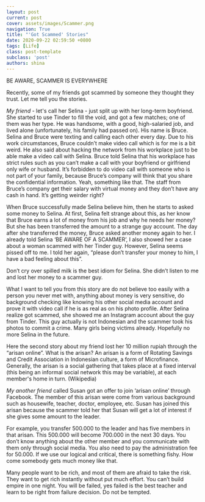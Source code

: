 ```yaml
---
layout: post
current: post
cover: assets/images/Scammer.png
navigation: True
title: "'Got Scammed' Stories"
date: 2020-09-22 02:59:50 +0800
tags: [Life]
class: post-template
subclass: 'post'
authors: shina
---
```

BE AWARE, SCAMMER IS EVERYWHERE

Recently, some of my friends got scammed by someone they thought they trust. Let me tell you the stories.

*My friend* - let's call her Selina - just split up with her long-term boyfriend. She started to use Tinder to fill the void, and got a few matches; one of them was her type. He was handsome, with a good, high-salaried job, and lived alone (unfortunately, his family had passed on). His name is Bruce. Selina and Bruce were texting and calling each other every day. Due to his work circumstances, Bruce couldn’t make video call which is for me is a bit weird. He also said about hacking the network from his workplace just to be able make a video call with Selina. Bruce told Selina that his workplace has strict rules such as you can’t make a call with your boyfriend or girlfriend only wife or husband. It’s forbidden to do video call with someone who is not part of your family, because Bruce’s company will think that you share the confidential information. Yeah, something like that. The staff from Bruce’s company get their salary with virtual money and they don’t have any cash in hand. It’s getting weirder right? 

When Bruce successfully made Selina believe him, then he starts to asked some money to Selina. At first, Selina felt strange about this, as her know that Bruce earns a lot of money from his job and why he needs her money? But she has been transferred the amount to a strange guy account. The day after she transferred the money, Bruce asked another money again to her. I already told Selina ‘BE AWARE OF A SCAMMER’, I also showed her a case about a woman scammed with her Tinder guy. However, Selina seems pissed off to me. I told her again, “please don’t transfer your money to him, I have a bad feeling about this”. 

Don’t cry over spilled milk is the best idiom for Selina. She didn’t listen to me and lost her money to a scammer guy. 

What I want to tell you from this story are do not believe too easily with a person you never met with, anything about money is very sensitive, do background checking like knowing his other social media account and prove it with video call if he is as real as on his photo profile. After Selina realize got scammed, she showed me an Instagram account about the guy from Tinder. This guy actually is not Indonesian and the scammer took his photos to commit a crime. Many girls being victims already. Hopefully no more Selina in the future.
 
Here the second story about my friend lost her 10 million rupiah through the “arisan online”. What is the arisan? An arisan is a form of Rotating Savings and Credit Association in Indonesian culture, a form of Microfinance. Generally, the arisan is a social gathering that takes place at a fixed interval (this being an informal social network this may be variable), at each member's home in turn. (Wikipedia)

*My another friend* called Susan got an offer to join ‘arisan online’ through Facebook. The member of this arisan were come from various background such as housewife, teacher, doctor, employee, etc. Susan has joined this arisan because the scammer told her that Susan will get a lot of interest if she gives some amount to the leader. 

For example, you transfer 500.000 to the leader and has five members in that arisan. This 500.000 will become 700.000 in the next 30 days. You don’t know anything about the other member and you communicate with them only through social media. You also need to pay the administration fee for 50.000.
If we use our logical and critical, there is something fishy. How come somebody gets much money like that. 

Many people want to be rich, and most of them are afraid to take the risk. They want to get rich instantly without put much effort. You can’t build empire in one night. You will be failed, yes failed is the best teacher and learn to be right from failure decision. Do not be tempted.


  
